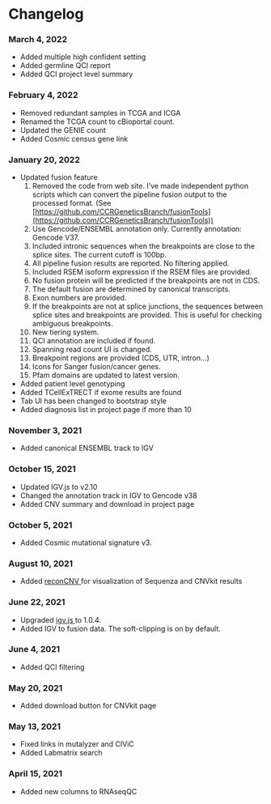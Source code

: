 # Changelog

### March 4, 2022

* Added multiple high confident setting
* Added germline QCI report
* Added QCI project level summary

### February 4, 2022

* Removed redundant samples in TCGA and ICGA
* Renamed the TCGA count to cBioportal count.
* Updated the GENIE count
* Added Cosmic census gene link

### January 20, 2022

* Updated fusion feature
  1. Removed the code from web site. I’ve made independent python scripts which can convert the pipeline fusion output to the processed format. (See [https://github.com/CCRGeneticsBranch/fusionTools](https://github.com/CCRGeneticsBranch/fusionTools))
  2. Use Gencode/ENSEMBL annotation only. Currently annotation: Gencode V37.
  3. Included intronic sequences when the breakpoints are close to the splice sites. The current cutoff is 100bp.
  4. All pipeline fusion results are reported. No filtering applied.
  5. Included RSEM isoform expression if the RSEM files are provided.
  6. No fusion protein will be predicted if the breakpoints are not in CDS.
  7. The default fusion are determined by canonical transcripts.
  8. Exon numbers are provided.
  9. If the breakpoints are not at splice junctions, the sequences between splice sites and breakpoints are provided. This is useful for checking ambiguous breakpoints.
  10. New tiering system.
  11. QCI annotation are included if found.
  12. Spanning read count UI is changed.
  13. Breakpoint regions are provided (CDS, UTR, intron…)
  14. Icons for Sanger fusion/cancer genes.
  15. Pfam domains are updated to latest version.
* Added patient level genotyping
* Added TCellExTRECT if exome results are found
* Tab UI has been changed to bootstrap style
* Added diagnosis list in project page if more than 10

### November 3, 2021

* Added canonical ENSEMBL track to IGV

### October 15, 2021

* Updated IGV.js to v2.10
* Changed the annotation track in IGV to Gencode v38
* Added CNV summary and download in project page

### October 5, 2021

* Added Cosmic mutational signature v3.

### August 10, 2021

* Added [reconCNV ](https://github.com/rghu/reconCNV)for visualization of Sequenza and CNVkit results

### June 22, 2021

* Upgraded [igv.js ](https://igv.org/app/)to 1.0.4.
* Added IGV to fusion data. The soft-clipping is on by default.

### June 4, 2021

* Added QCI filtering

### May 20, 2021

* Added download button for CNVkit page

### May 13, 2021

* Fixed links in mutalyzer and CIViC
* Added Labmatrix search

### April 15, 2021

* Added new columns to RNAseqQC

